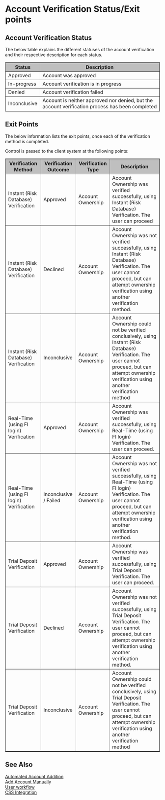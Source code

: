 # Account Verification Status/Exit points

## Account Verification Status

The below table explains the different statuses of the account verification and their respective description for each status.

<table border="1">
<tr style="background-color:#bfbfbf">
<th>Status</th>
<th>Description</th>
</tr>
<tr>
<td>Approved</td>
<td>Account was approved</td>
</tr>
<tr>
<td>In-progress</td>
<td>Account verification is in progress</td>
</tr>
<tr>
<td>Denied</td>
<td>Account verification failed</td>
</tr>
<tr>
<td>Inconclusive</td>
<td>Account is neither approved nor denied, but the account verification process has been completed</td>
</tr>
</table>

## Exit Points

The below information lists the exit points, once each of the verification method is completed.

Control is passed to the client system at the following points: 

<table border="1">
<tr style="background-color:#bfbfbf">
<th>Verification Method</th>
<th>Verification Outcome</th>
<th>Verification Type</th>
<th>Description</th>
</tr>
<tr>
<td>Instant (Risk Database) Verification</td>
<td>Approved</td>
<td>Account Ownership</td>
<td>Account Ownership was verified successfully, using Instant (Risk Database) Verification. The user can proceed </td>
</tr>
<tr>
<td>Instant (Risk Database) Verification</td>
<td>Declined</td>
<td>Account Ownership</td>
<td>Account Ownership was not verified successfully, using Instant (Risk Database) Verification. The user cannot proceed, but can attempt ownership verification using another verification method.</td>
</tr>
<tr>
<td>Instant (Risk Database) Verification</td>
<td>Inconclusive</td>
<td>Account Ownership</td>
<td>Account Ownership could not be verified conclusively, using Instant (Risk Database) Verification. The user cannot proceed, but can attempt ownership verification using another verification method </td>
</tr>
<tr>
<td>Real-Time (using FI login) Verification</td>
<td>Approved</td>
<td>Account Ownership</td>
<td>Account Ownership was verified successfully, using Real-Time (using FI login) Verification. The user can proceed.</td>
</tr>
<tr>
<td>Real-Time (using FI login) Verification</td>
<td>Inconclusive / Failed</td>
<td>Account Ownership</td>
<td>Account Ownership was not verified successfully, using Real-Time (using FI login) Verification. The user cannot proceed, but can attempt ownership verification using another verification method.</td>
</tr>
<tr>
<td>Trial Deposit Verification</td>
<td>Approved</td>
<td>Account Ownership</td>
<td>Account Ownership was verified successfully, using Trial Deposit Verification. The user can proceed.</td>
</tr>
<tr>
<td>Trial Deposit Verification</td>
<td>Declined</td>
<td>Account Ownership</td>
<td>Account Ownership was not verified successfully, using Trial Deposit Verification. The user cannot proceed, but can attempt ownership verification using another verification method.</td>
</tr>
<tr>
<td>Trial Deposit Verification</td>
<td>Inconclusive</td>
<td>Account Ownership</td>
<td>Account Ownership could not be verified conclusively, using Trial Deposit Verification. The user cannot proceed, but can attempt ownership verification using another verification method </td>
</tr>
</table>


## See Also
[Automated Account Addition](?path=docs/automated-account-additions.md)</br>
[Add Account Manually](?path=docs/add-account-manually.md)</br>
[User workflow](?path=docs/user-workflow.md)</br>
[CSS Integration](?path=docs/css-integration.md)